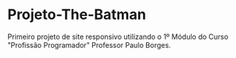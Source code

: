 # Projeto-The-Batman
Primeiro projeto de site responsivo utilizando o 1º Módulo do Curso "Profissão Programador" Professor Paulo Borges.